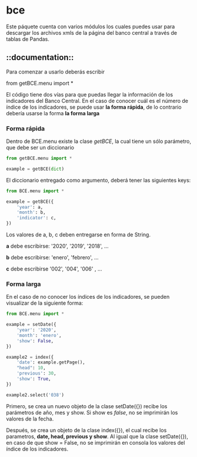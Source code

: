 
# bce

Este páquete cuenta con varios módulos los cuales puedes usar para descargar los archivos xmls de la página del banco central
a través de tablas de Pandas.

## ::documentation::

Para comenzar a usarlo deberás escribir 

from getBCE.menu import *

El código tiene dos vías para que puedas llegar la información de los indicadores del Banco Central. En el caso de conocer
cuál es el número de índice de los indicadores, se puede usar **la forma rápida**, de lo contrario debería usarse la forma 
**la forma larga** 

### Forma rápida

Dentro de BCE.menu existe la clase _getBCE_, la cual tiene un sólo parámetro, que debe ser un diccionario

```python
from getBCE.menu import *

example = getBCE(dict)
```

El diccionario entregado como argumento, deberá tener las siguientes keys:

```python
from BCE.menu import *

example = getBCE({
    'year': a,
    'month': b,
    'indicator': c,
})
```
Los valores de a, b, c deben entregarse en forma de String. 

**a** debe escribirse:  '2020', '2019', '2018', ...

**b** debe escribirse: 'enero', 'febrero', ...

**c** debe escribirse '002', '004', '006' , ...

### Forma larga

En el caso de no conocer los índices de los indicadores, se pueden visualizar de la siguiente forma:

```python
from BCE.menu import *

example = setDate({
    'year': '2020',
    'month': 'enero',
    'show': False,
})

example2 = index({
    'date': example.getPage(),
    "head": 10,
    'previous': 30,
    'show': True,
})

example2.select('038')
```
Primero, se crea un nuevo objeto de la clase setDate({})  recibe los parámetros de año, mes y show. Si show es _false_, no se imprimirán
los valores de la fecha.

Después, se crea un objeto de la clase index({}), el cual recibe los parametros, **date, head, previous y show**. Al igual que la clase
setDate({}), en caso de que show = False, no se imprimirán en consola los valores del índice de los indicadores. 




